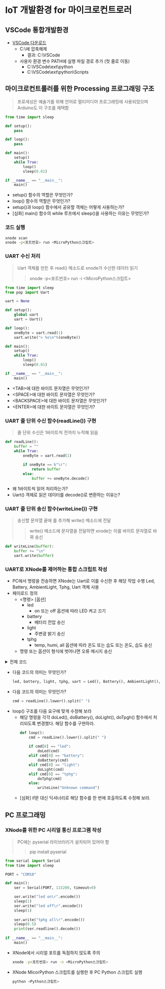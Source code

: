 # IoT 개발환경 for 마이크로컨트로러
## VSCode 통합개발환경
- [VSCode 다운로드](https://koreaoffice-my.sharepoint.com/:u:/g/personal/devcamp_korea_ac_kr/EeZDFUrmbqBBsFNwhkXNGdQB0QnclPjdaY_rTfOzJssBNQ?e=mpFaKY)
  - C:\에 압축해제
    - 결과: C:\VSCode
  - 사용자 환경 변수 PATH에 실행 파일 경로 추가 (첫 줄로 이동)
    - C:\VSCode\ext\python
    - C:\VSCode\ext\python\Scripts
    
## 마이크로컨트롤러를 위한 Processing 프로그래밍 구조
> 프로세싱은 예술가를 위해 언어로 멀티미디어 프로그래밍에 사용되었으며 Arduino도 이 구조를 채택함

```python
from time import sleep

def setup():
    pass

def loop():
    pass

def main():
    setup()
    while True:
        loop()
        sleep(0.01)

if __name__ == "__main__":
    main()
```
- setup() 함수의 역할은 무엇인가?
- loop() 함수의 역할은 무엇인가?
- setup()과 loop() 함수에서 공유할 객체는 어떻게 사용하는가?
- [심화] main() 함수의 while 루프에서 sleep()을 사용하는 이유는 무엇인가?

### 코드 실행
```sh
xnode scan
xnode -p<포트번호> run <MicroPython스크립트>
```

### UART 수신 처리
> Uart 객체를 만든 후 read() 메소드로 xnode가 수신한 데이터 읽기
>> xnode -p<포트번호> run -i <MicroPython스크립트>

```python
from time import sleep
from pop import Uart

uart = None

def setup():
    global uart
    uart = Uart()

def loop():
    oneByte = uart.read(1)
    uart.write("> %s\n"%(oneByte))

def main():
    setup()
    while True:
        loop()
        sleep(0.01)

if __name__ == "__main__":
    main()
```
- \<TAB\>에 대한 바이트 문자열은 무엇인가?
- \<SPACE\>에 대한 바이트 문자열은 무엇인가?
- \<BACKSPACE\>에 대한 바이트 문자열은 무엇인가?
- \<ENTER\>에 대한 바이트 문자열은 무엇인가?

### UART 줄 단위 수신 함수(readLine()) 구현
> 줄 단위 수신은 1바이트씩 <ENTER> 전까지 누적해 읽음

```python
def readLine():
    buffer = ""
    while True:
        oneByte = uart.read(1)
        
        if oneByte == b"\r":
            return buffer
        else:
            buffer += oneByte.decode()
```
- 왜 1바이트씩 읽어 처리하는가?
- Uart() 객체로 읽은 데이터를 decode()로 변환하는 이유는?

### UART 줄 단위 송신 함수(writeLine()) 구현
> 송신할 문자열 끝에 <ENTER>를 추가해 write() 메소드에 전달
>> write() 메소드에 문자열을 전달하면 xnode는 이를 바이트 문자열로 바꿔 송신
```python
def writeLine(buffer):
    buffer += "\n"
    uart.write(buffer)
```

### UART로 XNode를 제어하는 통합 스크립트 작성
- PC에서 명령을 전송하면 XNode는 Uart로 이를 수신한 후 해당 작업 수행
 Led, Battery, AmbientLight, Tphg, Uart 객체 사용  
- 페이로드 정의
  - <명령> [옵션]
    - led
      - on 또는 off 옵션에 따라 LED 켜고 끄기
    - battery
      - 배터리 전압 송신
    - light
      - 주변광 밝기 송신
    - tphg
      - temp, humi, all 옵션에 따라 온도 또는 습도 또는 온도, 습도 송신
  - 명령 또는 옵션이 형식에 벗어나면 오류 메시지 송신  

<details>
<summary>전체 코드</summary>

```python
from time import sleep
from pop import Uart
from pop import Led, Battery, AmbientLight, Tphg

led, battery, light, tpht, uart = None, None, None, None, None

def readLine():
    buffer = ""
    while True:
        oneByte = uart.read(1)
        
        if oneByte == b"\r":
            return buffer
        elif oneByte == b"\x08": #backspace
            continue
        else:
            buffer += oneByte.decode()

def writeLine(buffer):
    buffer += "\n"
    uart.write(buffer)
    
def setup():
    global led, battery, light, tphg, uart
    
    led, battery, light, tphg, uart = Led(), Battery(), AmbientLight(), Tphg(), Uart()
   
def loop():
    cmd = readLine().lower().split(" ")
            
    if cmd[0] == "led" and len(cmd) == 2:
        if cmd[1] == "on":
            led.on()
        elif cmd[1] == "off":
            led.off()
        else:
            writeLine("Unknown option")
    elif cmd[0] == "battery" and len(cmd) == 1:
        ret = "%.1f Volt"%(battery.read())
        writeLine(ret)
    elif cmd[0] == "light" and len(cmd) == 1:
        ret = "%d lux"%(light.read())
        writeLine(ret)
    elif cmd[0] == "tphg" and len(cmd) == 2:
        temp, _, humi, _ = tphg.read()
        if cmd[1] == "temp":
            ret = "%.1f C"%(temp)
            writeLine(ret)
        elif cmd[1] == "humi":
            ret = "%.1f %%"%(humi)
            writeLine(ret)
        elif cmd[1] == "all":
            ret = "%.1f C, %.1f %%"%(temp, humi)
            writeLine(ret)
        else:
            writeLine("Unknown option")
    else:
        writeLine("Unknown command")
        
def main():
    setup()
    while True:
        loop()
        sleep(0.01)
    
if __name__ == '__main__':
    main()
```
</details>

- 다음 코드의 의미는 무엇인가?
  ```python
  led, battery, light, tphg, uart = Led(), Battery(), AmbientLight(), Tphg(), Uart()
  ```
- 다음 코드의 의미는 무엇인가?
  ```python
  cmd = readLine().lower().split(" ")
  ```
- loop() 구조를 다음 요구에 맞게 수정해 보라
  - 해당 명령을 각각 doLed(), doBattery(), doLight(), doTpgh() 함수에서 처리되도록 변경했다. 해당 함수를 구현하라.
    ```python
    def loop():
        cmd = readLine().lower().split(" ")
            
        if cmd[0] == "led":
            doLed(cmd)
        elif cmd[0] == "battery":
            doBattery(cmd)
        elif cmd[0] == "light":
            doLight(cmd)
        elif cmd[0] == "tphg":
            doTphg(cmd)
        else:
            writeLine("Unknown command")
    ```
  - [심화] if문 대신 딕셔너리로 해당 함수를 한 번에 호출하도록 수정해 보라.


## PC 프로그래밍
### XNode를 위한 PC 시리얼 통신 프로그램 작성
> PC에는 pyserial 라이브러리가 설치되어 있어야 함
>> pip install pyserial
```python
from serial import Serial
from time import sleep

PORT = "COM10"

def main():
    ser = Serial(PORT, 115200, timeout=0)

    ser.write("led on\r".encode())
    sleep(1)
    ser.write("led off\r".encode())
    sleep(1)
    
    ser.write("tphg all\r".encode())
    sleep(0.5)
    print(ser.readline().decode())
    
if __name__ == "__main__":
    main()
```
- XNode에서 시리얼 포트를 독점하지 않도록 주의
  ```sh
  xnode -p<포트번호> run -n <MicroPython스크립트>
  ```
- XNode MicorPython 스크립트를 실행한 후 PC Python 스크립트 실행
  ```sh
  python <Python스크립트>
  ```
